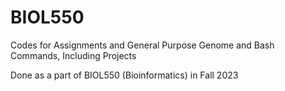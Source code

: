 # BIOL550
>>
Codes for Assignments and General Purpose Genome and Bash Commands, Including Projects
>>
Done as a part of BIOL550 (Bioinformatics) in Fall 2023
